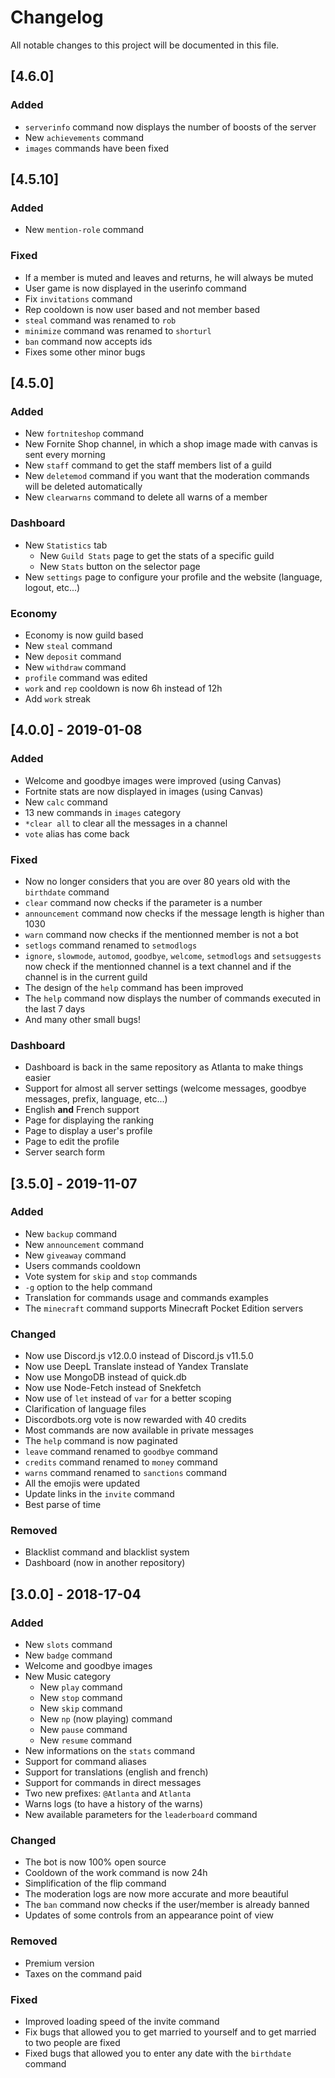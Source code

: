 # Changelog

All notable changes to this project will be documented in this file.

## [4.6.0]

### Added

*   `serverinfo` command now displays the number of boosts of the server
*   New `achievements` command
*   `images` commands have been fixed

## [4.5.10]

### Added

*   New `mention-role` command

### Fixed

*   If a member is muted and leaves and returns, he will always be muted
*   User game is now displayed in the userinfo command
*   Fix `invitations` command
*   Rep cooldown is now user based and not member based
*   `steal` command was renamed to `rob`
*   `minimize` command was renamed to `shorturl`
*   `ban` command now accepts ids
*   Fixes some other minor bugs

## [4.5.0]

### Added

*   New `fortniteshop` command
*   New Fornite Shop channel, in which a shop image made with canvas is sent every morning
*   New `staff` command to get the staff members list of a guild
*   New `deletemod` command if you want that the moderation commands will be deleted automatically
*   New `clearwarns` command to delete all warns of a member

### Dashboard

*   New `Statistics` tab
    *   New `Guild Stats` page to get the stats of a specific guild
    *   New `Stats` button on the selector page
*   New `settings` page to configure your profile and the website (language, logout, etc...)

### Economy

*   Economy is now guild based
*   New `steal` command
*   New `deposit` command
*   New `withdraw` command
*   `profile` command was edited
*   `work` and `rep` cooldown is now 6h instead of 12h
*   Add `work` streak

## [4.0.0] - 2019-01-08

### Added

*   Welcome and goodbye images were improved (using Canvas)
*   Fortnite stats are now displayed in images (using Canvas)
*   New `calc` command
*   13 new commands in `images` category
*   `*clear all` to clear all the messages in a channel
*   `vote` alias has come back

### Fixed

*   Now no longer considers that you are over 80 years old with the `birthdate` command
*   `clear` command now checks if the parameter is a number
*   `announcement` command now checks if the message length is higher than 1030
*   `warn` command now checks if the mentionned member is not a bot
*   `setlogs` command renamed to `setmodlogs`
*   `ignore`, `slowmode`, `automod`, `goodbye`, `welcome`, `setmodlogs` and `setsuggests` now check if the mentionned channel is a text channel and if the channel is in the current guild
*   The design of the `help` command has been improved
*   The `help` command now displays the number of commands executed in the last 7 days
*   And many other small bugs!

### Dashboard

*   Dashboard is back in the same repository as Atlanta to make things easier
*   Support for almost all server settings (welcome messages, goodbye messages, prefix, language, etc...)
*   English **and** French support
*   Page for displaying the ranking
*   Page to display a user's profile
*   Page to edit the profile
*   Server search form

## [3.5.0] - 2019-11-07

### Added

*   New `backup` command
*   New `announcement` command
*   New `giveaway` command
*   Users commands cooldown
*   Vote system for `skip` and `stop` commands
*   `-g` option to the help command
*   Translation for commands usage and commands examples
*   The `minecraft` command supports Minecraft Pocket Edition servers

### Changed

*   Now use Discord.js v12.0.0 instead of Discord.js v11.5.0
*   Now use DeepL Translate instead of Yandex Translate
*   Now use MongoDB instead of quick.db
*   Now use Node-Fetch instead of Snekfetch
*   Now use of `let` instead of `var` for a better scoping
*   Clarification of language files
*   Discordbots.org vote is now rewarded with 40 credits
*   Most commands are now available in private messages
*   The `help` command is now paginated
*   `leave` command renamed to `goodbye` command
*   `credits` command renamed to `money` command
*   `warns` command renamed to `sanctions` command
*   All the emojis were updated
*   Update links in the `invite` command
*   Best parse of time

### Removed

*   Blacklist command and blacklist system
*   Dashboard (now in another repository)

## [3.0.0] - 2018-17-04

### Added

*   New `slots` command
*   New `badge` command
*   Welcome and goodbye images
*   New Music category
    * New `play` command
    * New `stop` command
    * New `skip` command
    * New `np` (now playing) command
    * New `pause` command
    * New `resume` command
*   New informations on the `stats` command
*   Support for command aliases
*   Support for translations (english and french)
*   Support for commands in direct messages
*   Two new prefixes: `@Atlanta` and `Atlanta`
*   Warns logs (to have a history of the warns)
*   New available parameters for the `leaderboard` command

### Changed

*   The bot is now 100% open source
*   Cooldown of the work command is now 24h
*   Simplification of the flip command
*   The moderation logs are now more accurate and more beautiful
*   The `ban` command now checks if the user/member is already banned
*   Updates of some controls from an appearance point of view

### Removed

*   Premium version
*   Taxes on the command paid

### Fixed

*   Improved loading speed of the invite command
*   Fix bugs that allowed you to get married to yourself and to get married to two people are fixed
*   Fixed bugs that allowed you to enter any date with the `birthdate` command
